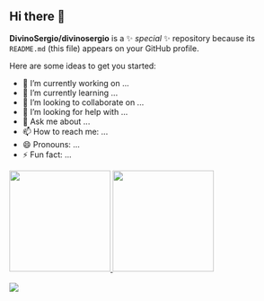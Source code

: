 ## Hi there 👋

**DivinoSergio/divinosergio** is a ✨ _special_ ✨ repository because its `README.md` (this file) appears on your GitHub profile.

Here are some ideas to get you started:

- 🔭 I’m currently working on ...
- 🌱 I’m currently learning ...
- 👯 I’m looking to collaborate on ...
- 🤔 I’m looking for help with ...
- 💬 Ask me about ...
- 📫 How to reach me: ...
- 😄 Pronouns: ...
- ⚡ Fun fact: ...

<div>
  <a href="https://github.com/DivinoSergio">
  <img height="180em" src="https://github-readme-stats.vercel.app/api?username=DivinoSergio&show_icons=true&theme=highcontrast&include_all_commits=true&count_private=true"/>
  <img height="180em" src="https://github-readme-stats.vercel.app/api/top-langs/?username=DivinoSergio&layout=compact&langs_count=7&theme=highcontrast"/>
</div>

<div> 
  <br/>
  <a href="https://www.linkedin.com/in/divinosergiomendes/" target="_blank">
  	 <img src="https://img.shields.io/badge/-LinkedIn-%230077B5?style=for-the-badge&logo=linkedin&logoColor=white" target="_blank">
  </a> 
</div>
